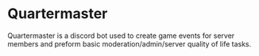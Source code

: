 # Quartermaster
Quartermaster is a discord bot used to create game events for server members and preform basic moderation/admin/server quality of life tasks.
